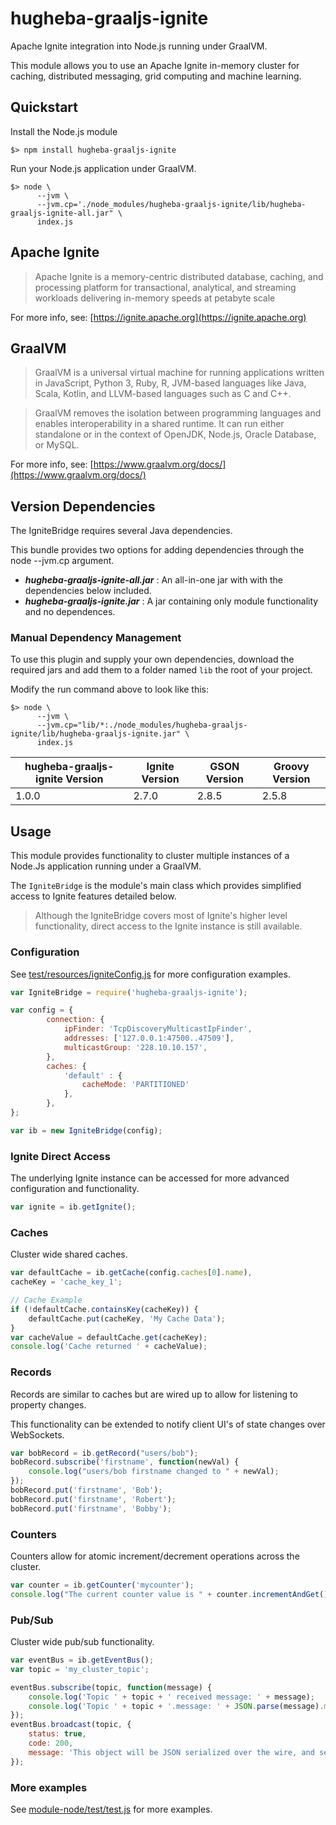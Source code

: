 # hugheba-graaljs-ignite

Apache Ignite integration into Node.js running under GraalVM.

This module allows you to use an Apache Ignite in-memory cluster for caching, distributed messaging, grid computing and machine learning.

## Quickstart

Install the Node.js module

    $> npm install hugheba-graaljs-ignite
    
Run your Node.js application under GraalVM.

    $> node \
          --jvm \
          --jvm.cp='./node_modules/hugheba-graaljs-ignite/lib/hugheba-graaljs-ignite-all.jar" \ 
          index.js
          
## Apache Ignite

> Apache Ignite is a memory-centric distributed database, caching, and processing platform
for transactional, analytical, and streaming workloads delivering in-memory speeds at petabyte scale

For more info, see: [https://ignite.apache.org](https://ignite.apache.org)

## GraalVM

> GraalVM is a universal virtual machine for running applications written in JavaScript, Python 3, Ruby, R, JVM-based languages like Java, Scala, Kotlin, and LLVM-based languages such as C and C++.
  
> GraalVM removes the isolation between programming languages and enables interoperability in a shared runtime. It can run either standalone or in the context of OpenJDK, Node.js, Oracle Database, or MySQL.

For more info, see: [https://www.graalvm.org/docs/](https://www.graalvm.org/docs/)

## Version Dependencies

The IgniteBridge requires several Java dependencies.

This bundle provides two options for adding dependencies through the node --jvm.cp argument.

- _**hugheba-graaljs-ignite-all.jar**_ : An all-in-one jar with with the dependencies below included.
- _**hugheba-graaljs-ignite.jar**_ : A jar containing only module functionality and no dependences.

### Manual Dependency Management 

To use this plugin and supply your own dependencies, download the required jars and add them to a folder named `lib` the root of your project.
 
Modify the run command above to look like this:

    $> node \
          --jvm \
          --jvm.cp="lib/*:./node_modules/hugheba-graaljs-ignite/lib/hugheba-graaljs-ignite.jar" \
          index.js

| hugheba-graaljs-ignite Version | Ignite Version | GSON Version | Groovy Version |
|---|---|---|---|
| 1.0.0 | 2.7.0 | 2.8.5 | 2.5.8 |

## Usage

This module provides functionality to cluster multiple instances of a Node.Js application 
running under a GraalVM.

The `IgniteBridge` is the module's main class which provides simplified access to Ignite features detailed below.

> Although the IgniteBridge covers most of Ignite's higher level functionality, 
direct access to the Ignite instance is still available. 


### Configuration

See [test/resources/igniteConfig.js](test/resources/igniteConfig.js) for more configuration examples.

```javascript
var IgniteBridge = require('hugheba-graaljs-ignite');

var config = {
        connection: {
            ipFinder: 'TcpDiscoveryMulticastIpFinder', 
            addresses: ['127.0.0.1:47500..47509'],
            multicastGroup: '228.10.10.157', 
        },
        caches: {
            'default' : {
                cacheMode: 'PARTITIONED' 
            },
        },
};

var ib = new IgniteBridge(config);
```

### Ignite Direct Access

The underlying Ignite instance can be accessed for more advanced configuration and functionality.

```javascript
var ignite = ib.getIgnite();
```

### Caches

Cluster wide shared caches.

```javascript
var defaultCache = ib.getCache(config.caches[0].name),
cacheKey = 'cache_key_1';

// Cache Example
if (!defaultCache.containsKey(cacheKey)) {
    defaultCache.put(cacheKey, 'My Cache Data');
}
var cacheValue = defaultCache.get(cacheKey);
console.log('Cache returned ' + cacheValue);
```

### Records

Records are similar to caches but are wired up to allow for listening to property changes.

This functionality can be extended to notify client UI's of state changes over WebSockets.

```javascript
var bobRecord = ib.getRecord("users/bob");
bobRecord.subscribe('firstname', function(newVal) {
    console.log("users/bob firstname changed to " + newVal);
});
bobRecord.put('firstname', 'Bob');
bobRecord.put('firstname', 'Robert');
bobRecord.put('firstname', 'Bobby');
```

### Counters

Counters allow for atomic increment/decrement operations across the cluster.

```javascript
var counter = ib.getCounter('mycounter');
console.log("The current counter value is " + counter.incrementAndGet());
```

### Pub/Sub

Cluster wide pub/sub functionality.

```javascript
var eventBus = ib.getEventBus();
var topic = 'my_cluster_topic';

eventBus.subscribe(topic, function(message) {
    console.log('Topic ' + topic + ' received message: ' + message);
    console.log('Topic ' + topic + '.message: ' + JSON.parse(message).message);
});
eventBus.broadcast(topic, {
    status: true,
    code: 200,
    message: 'This object will be JSON serialized over the wire, and sent to every subscriber in the cluster.',
});

```

### More examples

See [module-node/test/test.js](module-node/test/test.js) for more examples.